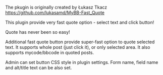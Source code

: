 The pkugin is originally created by Łukasz Tkacz https://github.com/lukasamd/MyBB-Fast_Quote

This plugin provide very fast quote option - select text and click button! 

Quote has never been so easy!

Additional fast quote button provide super-fast option to quote selected text.
It supports whole post (just click it), or only selected area.
It also supports mycode/bbcode in quoted posts.

Admin can set button CSS style in plugin settings.
Form name, field name and alt/title text can be also set.
